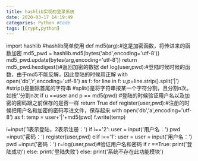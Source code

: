 ```yaml
---
title: hashlib实现的登录系统
date: 2020-03-17 14:19:49
categories: Python #Code
tags: [Crypt,python]
---
```

import hashlib
#hashlib简单使用
def md5(arg):#这是加密函数，将传进来的函数加密
    md5_pwd = hashlib.md5(bytes('abd',encoding='utf-8'))
    md5_pwd.update(bytes(arg,encoding='utf-8'))
    return md5_pwd.hexdigest()#返回加密的数据
def log(user,pwd):#登陆时候时候的函数，由于md5不能反解，因此登陆的时候用正解
    with open('db','r',encoding='utf-8') as f:
        for line in f:
            u,p=line.strip().split('|')
            #strip()是删除首尾的字符串
            #split()是将字符串按某一个字符分割，且分割n次。如按‘.’分割n次
            if u ==user and p == md5(pwd):#登陆的时候验证用户名以及加密的密码跟之前保存的是否一样
                return True
def register(user,pwd):#注册的时候把用户名和加密的密码写进文件，保存起来
    with open('db','a',encoding='utf-8') as f:
        temp = user+'|'+md5(pwd)
        f.write(temp)
 
i=input('1表示登陆，2表示注册：')
if i=='2':
    user = input('用户名：')
    pwd =input('密码：')
    register(user,pwd)
elif i=='1':
    user = user = input('用户名：')
    pwd =input('密码：')
    r=log(user,pwd)#验证用户名和密码
    if r ==True:
        print('登陆成功')
    else:
        print('登陆失败')
else:
    print('系统不存在此功能模块')
